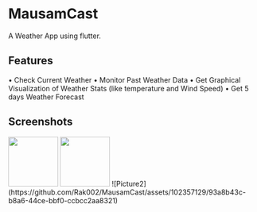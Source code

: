 # MausamCast

A Weather App using flutter.

## Features

•	Check Current Weather
•	Monitor Past Weather Data
•	Get Graphical Visualization of Weather Stats (like temperature and Wind Speed)
•	Get 5 days Weather Forecast

## Screenshots

<img src="[https://your-image-url.type](https://github.com/Rak002/MausamCast/assets/102357129/4e885f78-3d90-4118-8adc-5f0303fef8a1)" width="100" height="100">
<img src="[https://your-image-url.type](https://github.com/Rak002/MausamCast/assets/102357129/93a8b43c-b8a6-44ce-bbf0-ccbcc2aa8321)" width="100" height="100">
![Picture2](https://github.com/Rak002/MausamCast/assets/102357129/93a8b43c-b8a6-44ce-bbf0-ccbcc2aa8321)
